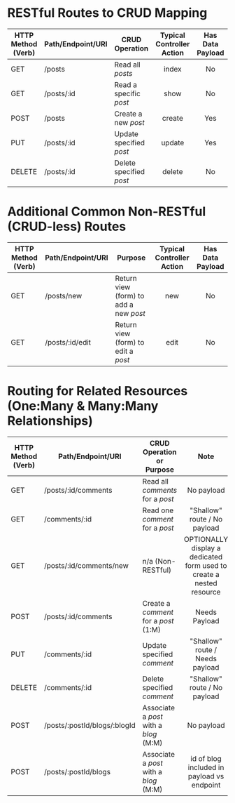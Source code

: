 # RESTful Routes to CRUD Mapping

HTTP Method<br>(Verb) | Path/Endpoint/URI  | CRUD Operation | Typical<br>Controller Action | Has Data<br>Payload
-----------|------------------|------------------|:---:|:---:
GET     | /posts          | Read all _posts_ | index | No
GET     | /posts/:id      | Read a specific _post_ | show | No
POST    | /posts          | Create a new _post_ | create | Yes
PUT     | /posts/:id      | Update specified _post_  | update | Yes
DELETE  | /posts/:id      | Delete specified _post_ | delete | No

# Additional Common Non-RESTful (CRUD-less) Routes

HTTP Method<br>(Verb) | Path/Endpoint/URI  | Purpose | Typical<br>Controller Action |Has Data<br>Payload
-----------|------------------|------------------|:---:|:---:
GET     | /posts/new          | Return view (form) to add a new _post_ | new | No
GET     | /posts/:id/edit     | Return view (form) to edit a _post_ | edit | No

# Routing for Related Resources (One:Many & Many:Many Relationships)

HTTP Method<br>(Verb) | Path/Endpoint/URI  | CRUD Operation<br>or Purpose | Note
-----------|------------------|------------------|:---:
GET     | /posts/:id/comments | Read all _comments_ for a _post_ | No payload
GET     | /comments/:id | Read one _comment_ for a _post_ | "Shallow" route / No payload
GET     | /posts/:id/comments/new | n/a (Non-RESTful) | OPTIONALLY display a dedicated form used to create a nested resource
POST     | /posts/:id/comments | Create a _comment_ for a _post_ (1:M) | Needs Payload
PUT     | /comments/:id      | Update specified _comment_  | "Shallow" route / Needs payload
DELETE  | /comments/:id      | Delete specified _comment_ | "Shallow" route / No payload
POST     | /posts/:postId/blogs/:blogId | Associate a _post_ with a _blog_ (M:M) | No payload
POST     | /posts/:postId/blogs | Associate a _post_ with a _blog_ (M:M) | id of blog included in payload vs endpoint